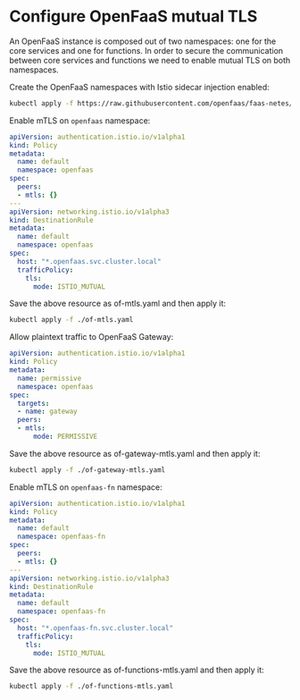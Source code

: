 # Configure OpenFaaS mutual TLS

An OpenFaaS instance is composed out of two namespaces: one for the core services and one for functions. 
In order to secure the communication between core services and functions we need to enable mutual TLS on both namespaces.

Create the OpenFaaS namespaces with Istio sidecar injection enabled:

```bash
kubectl apply -f https://raw.githubusercontent.com/openfaas/faas-netes/master/namespaces.yml
```

Enable mTLS on `openfaas` namespace:

```yaml
apiVersion: authentication.istio.io/v1alpha1
kind: Policy
metadata:
  name: default
  namespace: openfaas
spec:
  peers:
  - mtls: {}
---
apiVersion: networking.istio.io/v1alpha3
kind: DestinationRule
metadata:
  name: default
  namespace: openfaas
spec:
  host: "*.openfaas.svc.cluster.local"
  trafficPolicy:
    tls:
      mode: ISTIO_MUTUAL
```

Save the above resource as of-mtls.yaml and then apply it:

```bash
kubectl apply -f ./of-mtls.yaml
```

Allow plaintext traffic to OpenFaaS Gateway:

```yaml
apiVersion: authentication.istio.io/v1alpha1
kind: Policy
metadata:
  name: permissive
  namespace: openfaas
spec:
  targets:
  - name: gateway
  peers:
  - mtls:
      mode: PERMISSIVE
```

Save the above resource as of-gateway-mtls.yaml and then apply it:

```bash
kubectl apply -f ./of-gateway-mtls.yaml
```

Enable mTLS on `openfaas-fn` namespace:

```yaml
apiVersion: authentication.istio.io/v1alpha1
kind: Policy
metadata:
  name: default
  namespace: openfaas-fn
spec:
  peers:
  - mtls: {}
---
apiVersion: networking.istio.io/v1alpha3
kind: DestinationRule
metadata:
  name: default
  namespace: openfaas-fn
spec:
  host: "*.openfaas-fn.svc.cluster.local"
  trafficPolicy:
    tls:
      mode: ISTIO_MUTUAL
```

Save the above resource as of-functions-mtls.yaml and then apply it:

```bash
kubectl apply -f ./of-functions-mtls.yaml
```
